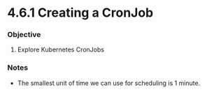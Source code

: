 # 4.6.1 Creating a CronJob

### Objective
1. Explore Kubernetes CronJobs

### Notes

- The smallest unit of time we can use for scheduling is 1 minute.
